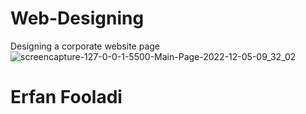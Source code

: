 # Web-Designing
Designing a corporate website page
![screencapture-127-0-0-1-5500-Main-Page-2022-12-05-09_32_02](https://user-images.githubusercontent.com/112058950/205562721-1aeb75f3-c097-418c-8233-d1a86425eac7.png)
# Erfan Fooladi
